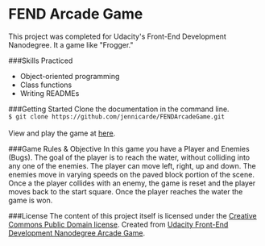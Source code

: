 FEND Arcade Game
===============================

This project was completed for Udacity's Front-End Development Nanodegree. It a game like "Frogger."

###Skills Practiced

* Object-oriented programming
* Class functions
* Writing READMEs

###Getting Started
Clone the documentation in the command line. 
<br> 
`$ git clone https://github.com/jennicarde/FENDArcadeGame.git`
<br>
<br>
View and play the game at [here](https://jennicarde.io/FENDArcadeGame). 

###Game Rules & Objective
In this game you have a Player and Enemies (Bugs). The goal of the player is to reach the water, without colliding into any one of the enemies. The player can move left, right, up and down. The enemies move in varying speeds on the paved block portion of the scene. Once a the player collides with an enemy, the game is reset and the player moves back to the start square. Once the player reaches the water the game is won.

###License
The content of this project itself is licensed under the [Creative Commons Public Domain license](https://creativecommons.org/publicdomain/zero/1.0/). Created from  [Udacity Front-End Development Nanodegree Arcade Game](https://github.com/udacity/frontend-nanodegree-resume).